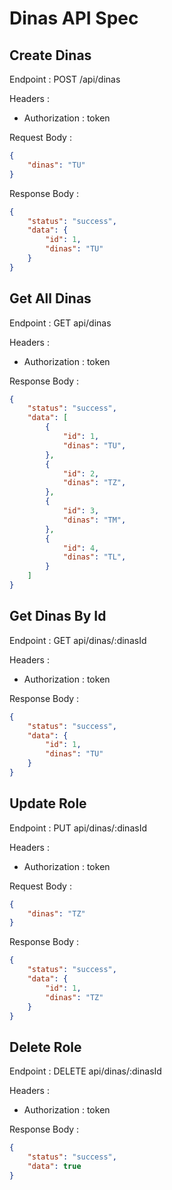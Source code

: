 # Dinas API Spec

## Create Dinas

Endpoint : POST /api/dinas

Headers :
- Authorization : token

Request Body :

```json
{
    "dinas": "TU"
}
```

Response Body :

```json
{
    "status": "success",
    "data": {
        "id": 1,
        "dinas": "TU"
    }
}
```

## Get All Dinas

Endpoint : GET api/dinas

Headers : 
- Authorization : token

Response Body :

```json
{
    "status": "success",
    "data": [
        {
            "id": 1,
            "dinas": "TU",
        },
        {
            "id": 2,
            "dinas": "TZ",
        },
        {
            "id": 3,
            "dinas": "TM",
        },
        {
            "id": 4,
            "dinas": "TL",
        }
    ]
}
```

## Get Dinas By Id

Endpoint : GET api/dinas/:dinasId

Headers : 
- Authorization : token

Response Body :

```json
{
    "status": "success",
    "data": {
        "id": 1,
        "dinas": "TU"
    }
}
```

## Update Role

Endpoint : PUT api/dinas/:dinasId

Headers : 
- Authorization : token

Request Body :

```json
{
    "dinas": "TZ"
}
```

Response Body :

```json
{
    "status": "success",
    "data": {
        "id": 1,
        "dinas": "TZ"
    }
}
```

## Delete Role

Endpoint : DELETE api/dinas/:dinasId

Headers : 
- Authorization : token

Response Body :

```json
{
    "status": "success",
    "data": true
}
```